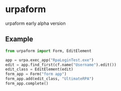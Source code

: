 # urpaform

urpaform early alpha version

## Example

```python
from urpaform import Form, EditElement

app = urpa.exec_app("RpaLoginTest.exe")
edit = app.find_first(cf.name("Username").edit())
edit_class = EditElement(edit)
form_app = Form("form app")
form_app.add(edit_class, "UltimateRPA")
form_app.complete()
```
